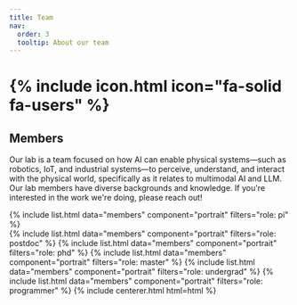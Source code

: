 ```yaml
---
title: Team
nav:
  order: 3
  tooltip: About our team
---
```


# {% include icon.html icon="fa-solid fa-users" %}

## Members

Our lab is a team focused on how AI can enable physical systems—such as robotics, IoT, and industrial systems—to perceive, understand, and interact with the physical world, specifically as it relates to multimodal AI and LLM. Our lab members have diverse backgrounds and knowledge. If you're interested in the work we're doing, please reach out!

{% include list.html data="members" component="portrait" filters="role: pi" %}
<br>
{% include list.html data="members" component="portrait" filters="role: postdoc" %}
{% include list.html data="members" component="portrait" filters="role: phd" %}
{% include list.html data="members" component="portrait" filters="role: master" %}
{% include list.html data="members" component="portrait" filters="role: undergrad" %}
{% include list.html data="members" component="portrait" filters="role: programmer" %}
{% include centerer.html html=html %}
